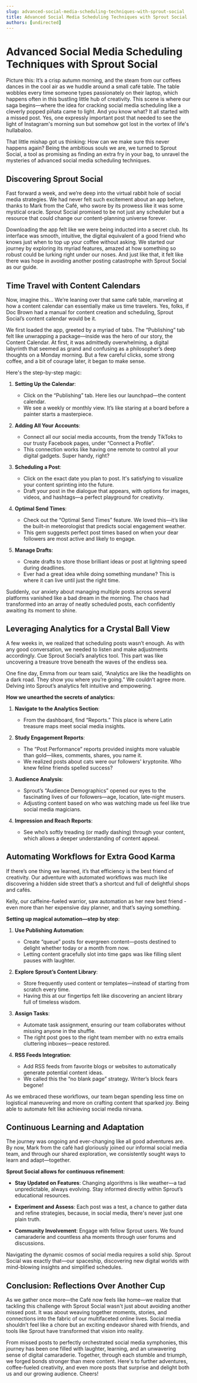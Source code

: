 ```yaml
---
slug: advanced-social-media-scheduling-techniques-with-sprout-social
title: Advanced Social Media Scheduling Techniques with Sprout Social
authors: [undirected]
---
```



# Advanced Social Media Scheduling Techniques with Sprout Social

Picture this: It’s a crisp autumn morning, and the steam from our coffees dances in the cool air as we huddle around a small café table. The table wobbles every time someone types passionately on their laptop, which happens often in this bustling little hub of creativity. This scene is where our saga begins—where the idea for cracking social media scheduling like a cleverly popped piñata came to light. And you know what? It all started with a missed post. Yes, one expressly important post that needed to see the light of Instagram's morning sun but somehow got lost in the vortex of life's hullabaloo.

That little mishap got us thinking: How can we make sure this never happens again? Being the ambitious souls we are, we turned to Sprout Social, a tool as promising as finding an extra fry in your bag, to unravel the mysteries of advanced social media scheduling techniques.

## Discovering Sprout Social

Fast forward a week, and we’re deep into the virtual rabbit hole of social media strategies. We had never felt such excitement about an app before, thanks to Mark from the Café, who swore by its prowess like it was some mystical oracle. Sprout Social promised to be not just any scheduler but a resource that could change our content-planning universe forever.

Downloading the app felt like we were being inducted into a secret club. Its interface was smooth, intuitive, the digital equivalent of a good friend who knows just when to top up your coffee without asking. We started our journey by exploring its myriad features, amazed at how something so robust could be lurking right under our noses. And just like that, it felt like there was hope in avoiding another posting catastrophe with Sprout Social as our guide.

## Time Travel with Content Calendars

Now, imagine this… We’re leaning over that same café table, marveling at how a content calendar can essentially make us time travelers. Yes, folks, if Doc Brown had a manual for content creation and scheduling, Sprout Social’s content calendar would be it.

We first loaded the app, greeted by a myriad of tabs. The “Publishing” tab felt like unwrapping a package—inside was the hero of our story, the Content Calendar. At first, it was admittedly overwhelming, a digital labyrinth that seemed as grand and confusing as a philosopher’s deep thoughts on a Monday morning. But a few careful clicks, some strong coffee, and a bit of courage later, it began to make sense.

Here's the step-by-step magic:

1. **Setting Up the Calendar**:
   - Click on the “Publishing” tab. Here lies our launchpad—the content calendar.
   - We see a weekly or monthly view. It’s like staring at a board before a painter starts a masterpiece.

2. **Adding All Your Accounts**:
   - Connect all our social media accounts, from the trendy TikToks to our trusty Facebook pages, under “Connect a Profile”. 
   - This connection works like having one remote to control all your digital gadgets. Super handy, right?

3. **Scheduling a Post**: 
   - Click on the exact date you plan to post. It's satisfying to visualize your content sprinting into the future.
   - Draft your post in the dialogue that appears, with options for images, videos, and hashtags—a perfect playground for creativity.

4. **Optimal Send Times**:
   - Check out the “Optimal Send Times” feature. We loved this—it’s like the built-in meteorologist that predicts social engagement weather.
   - This gem suggests perfect post times based on when your dear followers are most active and likely to engage.

5. **Manage Drafts**: 
   - Create drafts to store those brilliant ideas or post at lightning speed during deadlines. 
   - Ever had a great idea while doing something mundane? This is where it can live until just the right time.

Suddenly, our anxiety about managing multiple posts across several platforms vanished like a bad dream in the morning. The chaos had transformed into an array of neatly scheduled posts, each confidently awaiting its moment to shine.

## Leveraging Analytics for a Crystal Ball View

A few weeks in, we realized that scheduling posts wasn’t enough. As with any good conversation, we needed to listen and make adjustments accordingly. Cue Sprout Social’s analytics tool. This part was like uncovering a treasure trove beneath the waves of the endless sea.

One fine day, Emma from our team said, “Analytics are like the headlights on a dark road. They show you where you’re going.” We couldn’t agree more. Delving into Sprout’s analytics felt intuitive and empowering.

**How we unearthed the secrets of analytics:**

1. **Navigate to the Analytics Section**:
   - From the dashboard, find “Reports.” This place is where Latin treasure maps meet social media insights.

2. **Study Engagement Reports**:
   - The “Post Performance” reports provided insights more valuable than gold—likes, comments, shares, you name it.
   - We realized posts about cats were our followers' kryptonite. Who knew feline friends spelled success?

3. **Audience Analysis**:
   - Sprout’s “Audience Demographics” opened our eyes to the fascinating lives of our followers—age, location, late-night musers.
   - Adjusting content based on who was watching made us feel like true social media magicians.

4. **Impression and Reach Reports**:
   - See who’s softly treading (or madly dashing) through your content, which allows a deeper understanding of content appeal.

## Automating Workflows for Extra Good Karma

If there’s one thing we learned, it’s that efficiency is the best friend of creativity. Our adventure with automated workflows was much like discovering a hidden side street that’s a shortcut and full of delightful shops and cafés.

Kelly, our caffeine-fueled warrior, saw automation as her new best friend - even more than her expensive day planner, and that’s saying something.

**Setting up magical automation—step by step**:

1. **Use Publishing Automation**:
   - Create “queue” posts for evergreen content—posts destined to delight whether today or a month from now.
   - Letting content gracefully slot into time gaps was like filling silent pauses with laughter.

2. **Explore Sprout’s Content Library**:
   - Store frequently used content or templates—instead of starting from scratch every time.
   - Having this at our fingertips felt like discovering an ancient library full of timeless wisdom.

3. **Assign Tasks**:
   - Automate task assignment, ensuring our team collaborates without missing anyone in the shuffle. 
   - The right post goes to the right team member with no extra emails cluttering inboxes—peace restored.

4. **RSS Feeds Integration**:
   - Add RSS feeds from favorite blogs or websites to automatically generate potential content ideas.
   - We called this the “no blank page” strategy. Writer’s block fears begone!

As we embraced these workflows, our team began spending less time on logistical maneuvering and more on crafting content that sparked joy. Being able to automate felt like achieving social media nirvana.

## Continuous Learning and Adaptation

The journey was ongoing and ever-changing like all good adventures are. By now, Mark from the café had gloriously joined our informal social media team, and through our shared exploration, we consistently sought ways to learn and adapt—together.

**Sprout Social allows for continuous refinement**:

- **Stay Updated on Features**: Changing algorithms is like weather—a tad unpredictable, always evolving. Stay informed directly within Sprout’s educational resources.

- **Experiment and Assess**: Each post was a test, a chance to gather data and refine strategies, because, in social media, there's never just one plain truth.

- **Community Involvement**: Engage with fellow Sprout users. We found camaraderie and countless aha moments through user forums and discussions.

Navigating the dynamic cosmos of social media requires a solid ship. Sprout Social was exactly that—our spaceship, discovering new digital worlds with mind-blowing insights and simplified schedules.

## Conclusion: Reflections Over Another Cup

As we gather once more—the Café now feels like home—we realize that tackling this challenge with Sprout Social wasn't just about avoiding another missed post. It was about weaving together moments, stories, and connections into the fabric of our multifaceted online lives. Social media shouldn’t feel like a chore but an exciting endeavor shared with friends, and tools like Sprout have transformed that vision into reality.

From missed posts to perfectly orchestrated social media symphonies, this journey has been one filled with laughter, learning, and an unwavering sense of digital camaraderie. Together, through each stumble and triumph, we forged bonds stronger than mere content. Here's to further adventures, coffee-fueled creativity, and even more posts that surprise and delight both us and our growing audience. Cheers!